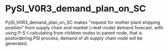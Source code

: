 # PySI_V0R3_demand_plan_on_SC
PySI_V0R3_demand_plan_on_SC makes "request for mother plant shipping position" from supply chain end-market (=leaf-node) demand forecast.  with using P-S-I calculating  from children nodes to parent node, that is postordering PSI process, demand of all supply chain node will be generated.
